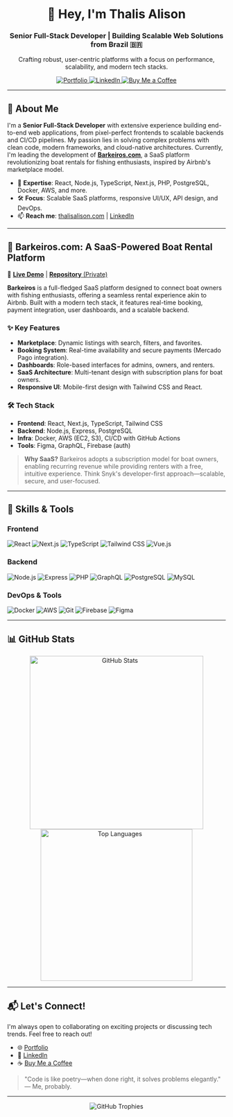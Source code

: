 <div align="center">
  <h1>👋 Hey, I'm Thalis Alison</h1>
  <h3>Senior Full-Stack Developer | Building Scalable Web Solutions from Brazil 🇧🇷</h3>
  <p>Crafting robust, user-centric platforms with a focus on performance, scalability, and modern tech stacks.</p>

  <a href="https://www.thalisalison.com">
    <img src="https://img.shields.io/badge/-Portfolio-1a73e8?style=flat-square&logo=Google-Chrome&logoColor=white" alt="Portfolio">
  </a>
  <a href="https://linkedin.com/in/thalismontelongo">
    <img src="https://img.shields.io/badge/-LinkedIn-0a66c2?style=flat-square&logo=LinkedIn&logoColor=white" alt="LinkedIn">
  </a>
  <a href="https://www.buymeacoffee.com/ThalisAlison">
    <img src="https://img.shields.io/badge/-Buy%20Me%20a%20Coffee-ffdd00?style=flat-square&logo=Buy-Me-A-Coffee&logoColor=black" alt="Buy Me a Coffee">
  </a>
</div>

---

## 🚀 About Me

I'm a **Senior Full-Stack Developer** with extensive experience building end-to-end web applications, from pixel-perfect frontends to scalable backends and CI/CD pipelines. My passion lies in solving complex problems with clean code, modern frameworks, and cloud-native architectures. Currently, I'm leading the development of [**Barkeiros.com**](#barkeiros), a SaaS platform revolutionizing boat rentals for fishing enthusiasts, inspired by Airbnb's marketplace model.

- 🌟 **Expertise**: React, Node.js, TypeScript, Next.js, PHP, PostgreSQL, Docker, AWS, and more.
- 🛠 **Focus**: Scalable SaaS platforms, responsive UI/UX, API design, and DevOps.
- 📫 **Reach me**: [thalisalison.com](https://www.thalisalison.com) | [LinkedIn](https://linkedin.com/in/thalismontelongo)

---

## 🌊 Barkeiros.com: A SaaS-Powered Boat Rental Platform

🔗 [**Live Demo**](https://www.barkeiros.com) | [**Repository** (Private)](https://github.com/thalismontelongo/barkeiros)

**Barkeiros** is a full-fledged SaaS platform designed to connect boat owners with fishing enthusiasts, offering a seamless rental experience akin to Airbnb. Built with a modern tech stack, it features real-time booking, payment integration, user dashboards, and a scalable backend.

### ✨ Key Features
- **Marketplace**: Dynamic listings with search, filters, and favorites.
- **Booking System**: Real-time availability and secure payments (Mercado Pago integration).
- **Dashboards**: Role-based interfaces for admins, owners, and renters.
- **SaaS Architecture**: Multi-tenant design with subscription plans for boat owners.
- **Responsive UI**: Mobile-first design with Tailwind CSS and React.

### 🛠 Tech Stack
- **Frontend**: React, Next.js, TypeScript, Tailwind CSS
- **Backend**: Node.js, Express, PostgreSQL
- **Infra**: Docker, AWS (EC2, S3), CI/CD with GitHub Actions
- **Tools**: Figma, GraphQL, Firebase (auth)

> **Why SaaS?** Barkeiros adopts a subscription model for boat owners, enabling recurring revenue while providing renters with a free, intuitive experience. Think Snyk's developer-first approach—scalable, secure, and user-focused.

---

## 🧰 Skills & Tools

### Frontend
![React](https://img.shields.io/badge/-React-61DAFB?style=flat-square&logo=React&logoColor=black)
![Next.js](https://img.shields.io/badge/-Next.js-000000?style=flat-square&logo=Next.js&logoColor=white)
![TypeScript](https://img.shields.io/badge/-TypeScript-3178C6?style=flat-square&logo=TypeScript&logoColor=white)
![Tailwind CSS](https://img.shields.io/badge/-Tailwind_CSS-38B2AC?style=flat-square&logo=Tailwind-CSS&logoColor=white)
![Vue.js](https://img.shields.io/badge/-Vue.js-4FC08D?style=flat-square&logo=Vue.js&logoColor=white)

### Backend
![Node.js](https://img.shields.io/badge/-Node.js-339933?style=flat-square&logo=Node.js&logoColor=white)
![Express](https://img.shields.io/badge/-Express-000000?style=flat-square&logo=Express&logoColor=white)
![PHP](https://img.shields.io/badge/-PHP-777BB4?style=flat-square&logo=PHP&logoColor=white)
![GraphQL](https://img.shields.io/badge/-GraphQL-E10098?style=flat-square&logo=GraphQL&logoColor=white)
![PostgreSQL](https://img.shields.io/badge/-PostgreSQL-4169E1?style=flat-square&logo=PostgreSQL&logoColor=white)
![MySQL](https://img.shields.io/badge/-MySQL-4479A1?style=flat-square&logo=MySQL&logoColor=white)

### DevOps & Tools
![Docker](https://img.shields.io/badge/-Docker-2496ED?style=flat-square&logo=Docker&logoColor=white)
![AWS](https://img.shields.io/badge/-AWS-232F3E?style=flat-square&logo=Amazon-AWS&logoColor=white)
![Git](https://img.shields.io/badge/-Git-F05032?style=flat-square&logo=Git&logoColor=white)
![Firebase](https://img.shields.io/badge/-Firebase-FFCA28?style=flat-square&logo=Firebase&logoColor=black)
![Figma](https://img.shields.io/badge/-Figma-F24E1E?style=flat-square&logo=Figma&logoColor=white)

---

## 📊 GitHub Stats

<div align="center">
  <img src="https://github-readme-stats.vercel.app/api?username=thalismontelongo&show_icons=true&theme=radical" alt="GitHub Stats" width="400" />
  <img src="https://github-readme-stats.vercel.app/api/top-langs/?username=thalismontelongo&layout=compact&theme=radical" alt="Top Languages" width="350" />
</div>

---

## 📬 Let's Connect!

I'm always open to collaborating on exciting projects or discussing tech trends. Feel free to reach out!

- 🌐 [Portfolio](https://www.thalisalison.com)
- 💼 [LinkedIn](https://linkedin.com/in/thalismontelongo)
- ☕ [Buy Me a Coffee](https://www.buymeacoffee.com/ThalisAlison)

> "Code is like poetry—when done right, it solves problems elegantly." — Me, probably.

---

<p align="center">
  <img src="https://github-profile-trophy.vercel.app/?username=thalismontelongo&theme=radical&no-frame=true&margin-w=15" alt="GitHub Trophies" />
</p>
